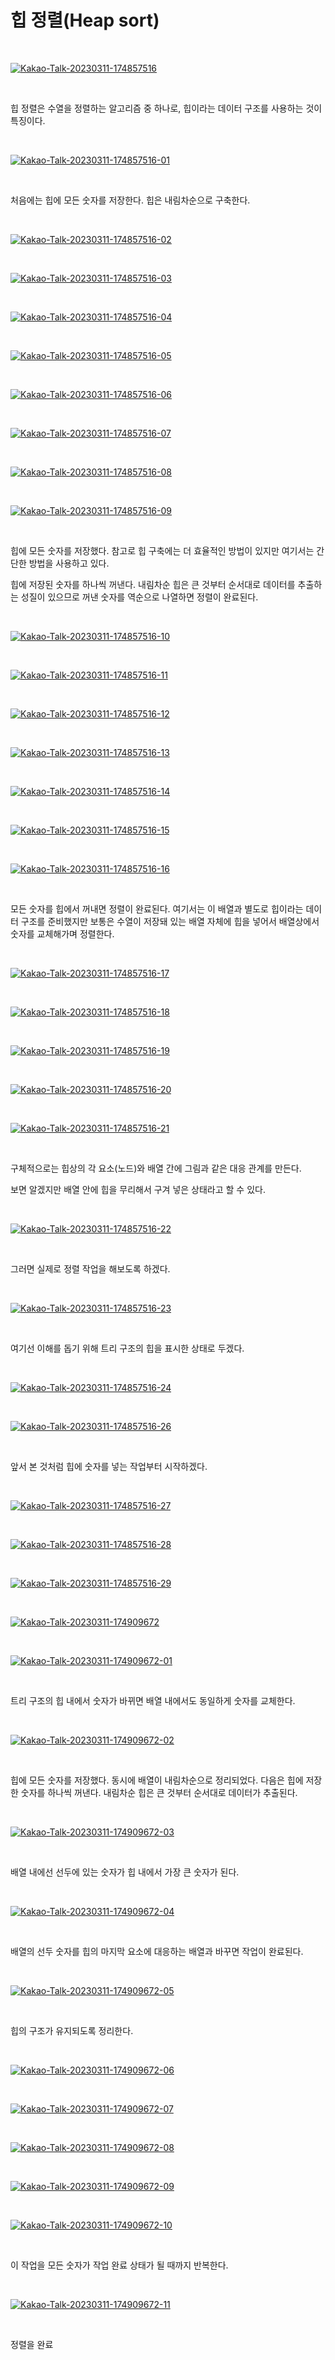 # 힙 정렬(Heap sort)

</br>

<a href="https://ibb.co/VmdQbm2"><img src="https://i.ibb.co/m8mXd86/Kakao-Talk-20230311-174857516.jpg" alt="Kakao-Talk-20230311-174857516" border="0"></a>

</br>

힙 정렬은 수열을 정렬하는 알고리즘 중 하나로, 힙이라는 데이터 구조를 사용하는 것이 특징이다.

</br>

<a href="https://ibb.co/YNZKdjV"><img src="https://i.ibb.co/HKdMPg9/Kakao-Talk-20230311-174857516-01.jpg" alt="Kakao-Talk-20230311-174857516-01" border="0"></a>

</br>

처음에는 힙에 모든 숫자를 저장한다. 힙은 내림차순으로 구축한다.

</br>

<a href="https://ibb.co/19k40XT"><img src="https://i.ibb.co/p3Sk1Kd/Kakao-Talk-20230311-174857516-02.jpg" alt="Kakao-Talk-20230311-174857516-02" border="0"></a>

</br>

<a href="https://ibb.co/Dt9rxFR"><img src="https://i.ibb.co/2yvZDrk/Kakao-Talk-20230311-174857516-03.jpg" alt="Kakao-Talk-20230311-174857516-03" border="0"></a>

</br>

<a href="https://ibb.co/3vgT1Qn"><img src="https://i.ibb.co/zFqmsDz/Kakao-Talk-20230311-174857516-04.jpg" alt="Kakao-Talk-20230311-174857516-04" border="0"></a>

</br>

<a href="https://ibb.co/r20BDHv"><img src="https://i.ibb.co/MkSzF79/Kakao-Talk-20230311-174857516-05.jpg" alt="Kakao-Talk-20230311-174857516-05" border="0"></a>

</br>

<a href="https://ibb.co/wSZGYVN"><img src="https://i.ibb.co/0Cp4QTj/Kakao-Talk-20230311-174857516-06.jpg" alt="Kakao-Talk-20230311-174857516-06" border="0"></a>

</br>

<a href="https://ibb.co/dMxZNxj"><img src="https://i.ibb.co/r0N9BNF/Kakao-Talk-20230311-174857516-07.jpg" alt="Kakao-Talk-20230311-174857516-07" border="0"></a>

</br>

<a href="https://ibb.co/jVPf65G"><img src="https://i.ibb.co/wJFg0LC/Kakao-Talk-20230311-174857516-08.jpg" alt="Kakao-Talk-20230311-174857516-08" border="0"></a>

</br>

<a href="https://ibb.co/R085NC8"><img src="https://i.ibb.co/fpJc9CJ/Kakao-Talk-20230311-174857516-09.jpg" alt="Kakao-Talk-20230311-174857516-09" border="0"></a>

</br>

힙에 모든 숫자를 저장했다. 참고로 힙 구축에는 더 효율적인 방법이 있지만 여기서는 간단한 방법을 사용하고 있다.

힙에 저장된 숫자를 하나씩 꺼낸다. 내림차순 힙은 큰 것부터 순서대로 데이터를 추출하는 성질이 있으므로 꺼낸 숫자를 역순으로 나열하면 정렬이 완료된다.

</br>

<a href="https://ibb.co/DVbYqVB"><img src="https://i.ibb.co/FxWXPxQ/Kakao-Talk-20230311-174857516-10.jpg" alt="Kakao-Talk-20230311-174857516-10" border="0"></a>

</br>

<a href="https://ibb.co/1b7VCQc"><img src="https://i.ibb.co/GFnwZpm/Kakao-Talk-20230311-174857516-11.jpg" alt="Kakao-Talk-20230311-174857516-11" border="0"></a>

</br>

<a href="https://ibb.co/T1MNw10"><img src="https://i.ibb.co/ZSzbfSg/Kakao-Talk-20230311-174857516-12.jpg" alt="Kakao-Talk-20230311-174857516-12" border="0"></a>

</br>

<a href="https://ibb.co/B34JnM4"><img src="https://i.ibb.co/vqsWXns/Kakao-Talk-20230311-174857516-13.jpg" alt="Kakao-Talk-20230311-174857516-13" border="0"></a>

</br>

<a href="https://ibb.co/0J7gbPL"><img src="https://i.ibb.co/PCL7HBy/Kakao-Talk-20230311-174857516-14.jpg" alt="Kakao-Talk-20230311-174857516-14" border="0"></a>

</br>

<a href="https://ibb.co/6PxR2YV"><img src="https://i.ibb.co/VSZWdVr/Kakao-Talk-20230311-174857516-15.jpg" alt="Kakao-Talk-20230311-174857516-15" border="0"></a>

</br>

<a href="https://ibb.co/qrHhNRC"><img src="https://i.ibb.co/4VbC8j2/Kakao-Talk-20230311-174857516-16.jpg" alt="Kakao-Talk-20230311-174857516-16" border="0"></a>

</br>

모든 숫자를 힙에서 꺼내면 정렬이 완료된다. 여기서는 이 배열과 별도로 힙이라는 데이터 구조를 준비했지만 보통은 수열이 저장돼 있는 배열 자체에 힙을 넣어서 배열상에서 숫자를 교체해가며 정렬한다.

</br>

<a href="https://ibb.co/10RDN5j"><img src="https://i.ibb.co/7SrwD5L/Kakao-Talk-20230311-174857516-17.jpg" alt="Kakao-Talk-20230311-174857516-17" border="0"></a>

</br>

<a href="https://ibb.co/V3tKcpL"><img src="https://i.ibb.co/d7rhwJf/Kakao-Talk-20230311-174857516-18.jpg" alt="Kakao-Talk-20230311-174857516-18" border="0"></a>

</br>

<a href="https://ibb.co/NTNj5Fq"><img src="https://i.ibb.co/MB1VrgH/Kakao-Talk-20230311-174857516-19.jpg" alt="Kakao-Talk-20230311-174857516-19" border="0"></a>

</br>

<a href="https://ibb.co/sQTp33C"><img src="https://i.ibb.co/rMBKyy3/Kakao-Talk-20230311-174857516-20.jpg" alt="Kakao-Talk-20230311-174857516-20" border="0"></a>

</br>

<a href="https://ibb.co/6P6kBq5"><img src="https://i.ibb.co/zRKzJtw/Kakao-Talk-20230311-174857516-21.jpg" alt="Kakao-Talk-20230311-174857516-21" border="0"></a>

</br>

구체적으로는 힙상의 각 요소(노드)와 배열 간에 그림과 같은 대응 관계를 만든다.

보면 알겠지만 배열 안에 힙을 무리해서 구겨 넣은 상태라고 할 수 있다.

</br>

<a href="https://ibb.co/kDdQKPd"><img src="https://i.ibb.co/s1ByjXB/Kakao-Talk-20230311-174857516-22.jpg" alt="Kakao-Talk-20230311-174857516-22" border="0"></a>

</br>

그러면 실제로 정렬 작업을 해보도록 하겠다.

</br>

<a href="https://ibb.co/gD7kXGn"><img src="https://i.ibb.co/khyNrpd/Kakao-Talk-20230311-174857516-23.jpg" alt="Kakao-Talk-20230311-174857516-23" border="0"></a>

</br>

여기선 이해를 돕기 위해 트리 구조의 힙을 표시한 상태로 두겠다.

</br>

<a href="https://ibb.co/3c6mXPB"><img src="https://i.ibb.co/m4Z5sP6/Kakao-Talk-20230311-174857516-24.jpg" alt="Kakao-Talk-20230311-174857516-24" border="0"></a>

</br>

<a href="https://ibb.co/nbKBgM3"><img src="https://i.ibb.co/kxPJH23/Kakao-Talk-20230311-174857516-26.jpg" alt="Kakao-Talk-20230311-174857516-26" border="0"></a>

</br>

앞서 본 것처럼 힙에 숫자를 넣는 작업부터 시작하겠다.

</br>

<a href="https://ibb.co/qnVmk5f"><img src="https://i.ibb.co/FWC8gVM/Kakao-Talk-20230311-174857516-27.jpg" alt="Kakao-Talk-20230311-174857516-27" border="0"></a>

</br>

<a href="https://ibb.co/CsJm3HY"><img src="https://i.ibb.co/G3sn458/Kakao-Talk-20230311-174857516-28.jpg" alt="Kakao-Talk-20230311-174857516-28" border="0"></a>

</br>

<a href="https://ibb.co/Jc0wDKg"><img src="https://i.ibb.co/tHkTV4F/Kakao-Talk-20230311-174857516-29.jpg" alt="Kakao-Talk-20230311-174857516-29" border="0"></a>

</br>

<a href="https://ibb.co/mRqrvxS"><img src="https://i.ibb.co/wdWZJvY/Kakao-Talk-20230311-174909672.jpg" alt="Kakao-Talk-20230311-174909672" border="0"></a>

</br>

<a href="https://ibb.co/N6Sz75z"><img src="https://i.ibb.co/7J4FbPF/Kakao-Talk-20230311-174909672-01.jpg" alt="Kakao-Talk-20230311-174909672-01" border="0"></a>

</br>

트리 구조의 힙 내에서 숫자가 바뀌면 배열 내에서도 동일하게 숫자를 교체한다.

</br>

<a href="https://ibb.co/yXfc4g8"><img src="https://i.ibb.co/G0x4HCV/Kakao-Talk-20230311-174909672-02.jpg" alt="Kakao-Talk-20230311-174909672-02" border="0"></a>

</br>

힙에 모든 숫자를 저장했다. 동시에 배열이 내림차순으로 정리되었다. 다음은 힙에 저장한 숫자를 하나씩 꺼낸다. 내림차순 힙은 큰 것부터 순서대로 데이터가 추출된다.

</br>

<a href="https://ibb.co/rpNVvyZ"><img src="https://i.ibb.co/QHt4Xm6/Kakao-Talk-20230311-174909672-03.jpg" alt="Kakao-Talk-20230311-174909672-03" border="0"></a>

</br>

배열 내에선 선두에 있는 숫자가 힙 내에서 가장 큰 숫자가 된다.

</br>

<a href="https://ibb.co/rxsC5Hq"><img src="https://i.ibb.co/D9pxwQm/Kakao-Talk-20230311-174909672-04.jpg" alt="Kakao-Talk-20230311-174909672-04" border="0"></a>

</br>

배열의 선두 숫자를 힙의 마지막 요소에 대응하는 배열과 바꾸면 작업이 완료된다.

</br>

<a href="https://ibb.co/J5hjNMr"><img src="https://i.ibb.co/pJmjg94/Kakao-Talk-20230311-174909672-05.jpg" alt="Kakao-Talk-20230311-174909672-05" border="0"></a>

</br>

힙의 구조가 유지되도록 정리한다.

</br>

<a href="https://ibb.co/yX2W25w"><img src="https://i.ibb.co/2yJgJPD/Kakao-Talk-20230311-174909672-06.jpg" alt="Kakao-Talk-20230311-174909672-06" border="0"></a>

</br>

<a href="https://ibb.co/JsRv1Lp"><img src="https://i.ibb.co/d50PT9p/Kakao-Talk-20230311-174909672-07.jpg" alt="Kakao-Talk-20230311-174909672-07" border="0"></a>

</br>

<a href="https://ibb.co/fqrd9xr"><img src="https://i.ibb.co/mbh50ch/Kakao-Talk-20230311-174909672-08.jpg" alt="Kakao-Talk-20230311-174909672-08" border="0"></a>

</br>

<a href="https://ibb.co/s1TNrKM"><img src="https://i.ibb.co/dpNVyPz/Kakao-Talk-20230311-174909672-09.jpg" alt="Kakao-Talk-20230311-174909672-09" border="0"></a>

</br>

<a href="https://ibb.co/9qtcHWp"><img src="https://i.ibb.co/D7pzfQ1/Kakao-Talk-20230311-174909672-10.jpg" alt="Kakao-Talk-20230311-174909672-10" border="0"></a>

</br>


이 작업을 모든 숫자가 작업 완료 상태가 될 때까지 반복한다.

</br>

<a href="https://ibb.co/qxzSvL0"><img src="https://i.ibb.co/N7XvMg1/Kakao-Talk-20230311-174909672-11.jpg" alt="Kakao-Talk-20230311-174909672-11" border="0"></a>

</br>

정렬을 완료